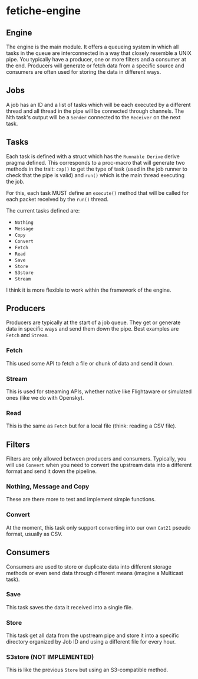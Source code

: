 # **fetiche-engine**

## Engine

The engine is the main module. It offers a queueing system in which all tasks in the queue are interconnected
in a way that closely resemble a UNIX pipe. You typically have a producer, one or more filters and a
consumer at the end. Producers will generate or fetch data from a specific source and consumers are often
used for storing the data in different ways.

## Jobs

A job has an ID and a list of tasks which will be each executed by a different thread and all thread in
the pipe will be connected through channels. The Nth task's output will be a `Sender`  connected to the
`Receiver` on the next task.

## Tasks

Each task is defined with a struct which has the `Runnable Derive` derive pragma defined. This corresponds
to a proc-macro that will generate two methods in the trait: `cap()` to get the type of task (used in the
job runner to check that the pipe is valid)  and `run()`  which is the main thread executing the job.

For this, each task MUST define an `execute()`  method that will be called for each packet received
by the `run()` thread.

The current tasks defined are:

- `Nothing`
- `Message`
- `Copy`
- `Convert`
- `Fetch`
- `Read`
- `Save`
- `Store`
- `S3store`
- `Stream`

I think it is more flexible to work within the framework of the engine.

## Producers

Producers are typically at the start of a job queue. They get or generate data in specific ways and send
them down the pipe. Best examples are `Fetch`  and `Stream`.

### Fetch

This used some API to fetch a file or chunk of data and send it down.

### Stream

This is used for streaming APIs, whether native like Flightaware or simulated ones (like we do with Opensky).

### Read

This is the same as `Fetch` but for a local file (think: reading a CSV file).

## Filters

Filters are only allowed between producers and consumers. Typically, you will use `Convert` when you need
to convert the upstream data into a different format and send it down the pipeline.

### Nothing, Message and Copy

These are there more to test and implement simple functions.

### Convert

At the moment, this task only support converting into our own `Cat21`  pseudo format, usually as CSV.

## Consumers

Consumers are used to store or duplicate data into different storage methods or even send data through
different means (imagine a Multicast task).

### Save

This task saves the data it received into a single file.

### Store

This task get all data from the upstream pipe and store it into a specific directory organized by Job ID
and using a different file for every hour.

### S3store (NOT IMPLEMENTED)

This is like the previous `Store`  but using an S3-compatible method.



